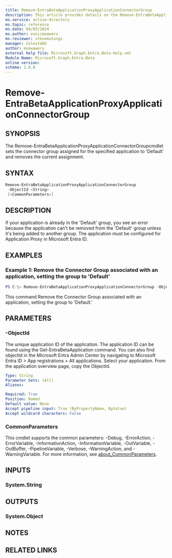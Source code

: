```yaml
---
title: Remove-EntraBetaApplicationProxyApplicationConnectorGroup
description: This article provides details on the Remove-EntraBetaApplicationProxyApplicationConnectorGroup command.
ms.service: active-directory
ms.topic: reference
ms.date: 04/03/2024
ms.author: eunicewaweru
ms.reviewer: stevemutungi
manager: CelesteDG
author: msewaweru
external help file: Microsoft.Graph.Entra.Beta-Help.xml
Module Name: Microsoft.Graph.Entra.Beta
online version:
schema: 2.0.0
---
```


# Remove-EntraBetaApplicationProxyApplicationConnectorGroup

## SYNOPSIS
The Remove-EntraBetaApplicationProxyApplicationConnectorGroupcmdlet sets the connector group assigned for the specified application to 'Default' and removes the current assignment.

## SYNTAX

```powershell
Remove-EntraBetaApplicationProxyApplicationConnectorGroup
 -ObjectId <String> 
 [<CommonParameters>]
```

## DESCRIPTION
If your application is already in the 'Default' group, you see an error because the application can't be removed from the 'Default' group unless it's being added to another group.
The application must be configured for Application Proxy in Microsoft Entra ID.

## EXAMPLES

### Example 1: Remove the Connector Group associated with an application, setting the group to 'Default'

```POWERSHELL
PS C:\> Remove-EntraBetaApplicationProxyApplicationConnectorGroup -ObjectId 59462d3c-a1bc-40a0-9bed-be799357ebce
```

This command Remove the Connector Group associated with an application, setting the group to 'Default.'

## PARAMETERS

### -ObjectId
The unique application ID of the application.
The application ID can be found using the Get-EntraBetaApplication command.
You can also find objectId  in the Microsoft Entra Admin Center by navigating to Microsoft Entra ID > App registrations > All applications. Select your application. From the application overview page, copy the ObjectId.

```yaml
Type: String
Parameter Sets: (All)
Aliases:

Required: True
Position: Named
Default value: None
Accept pipeline input: True (ByPropertyName, ByValue)
Accept wildcard characters: False
```

### CommonParameters
This cmdlet supports the common parameters: -Debug, -ErrorAction, -ErrorVariable, -InformationAction, -InformationVariable, -OutVariable, -OutBuffer, -PipelineVariable, -Verbose, -WarningAction, and -WarningVariable. For more information, see [about_CommonParameters](https://go.microsoft.com/fwlink/?LinkID=113216).

## INPUTS

### System.String
## OUTPUTS

### System.Object
## NOTES

## RELATED LINKS
